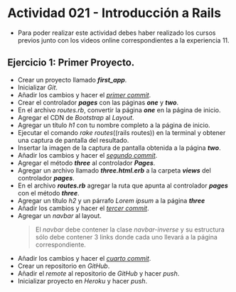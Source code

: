 # Actividad 021 - Introducción a Rails

- Para poder realizar este actividad debes haber realizado los cursos previos junto con los videos online correspondientes a la experiencia 11.

## Ejercicio 1: Primer Proyecto.

- Crear un proyecto llamado ***first_app***.
- Inicializar *Git*.
- Añadir los cambios y hacer el <u>*primer commit*</u>.
- Crear el controlador ***pages*** con las páginas ***one*** y ***two***.
- En el archivo *routes.rb*, convertir la página ***one*** en la página de inicio.
- Agregar el CDN de *Bootstrap* al *Layout*.
- Agregar un título *h1* con tu nombre completo a la página de inicio.
- Ejecutar el comando *rake routes*((rails routes)) en la terminal y obtener una captura de pantalla del resultado.
- Insertar la imagen de la captura de pantalla obtenida a la página ***two***.
- Añadir los cambios y hacer el <u>*segundo commit*</u>.
- Agregar el método ***three*** al controlador ***Pages***.
- Agregar un archivo llamado ***three.html.erb*** a la carpeta ***views*** del controlador ***pages***.
- En el archivo ***routes.rb*** agregar la ruta que apunta al controlador ***pages*** con el método ***three***.
- Agregar un título *h2* y un párrafo *Lorem ipsum* a la página ***three***
- Añadir los cambios y hacer el <u>*tercer commit*</u>.
- Agregar un *navbar* al layout.
  > El *navbar* debe contener la clase *navbar-inverse* y su estructura sólo debe contener 3 links donde cada uno llevará a la página correspondiente.
- Añadir los cambios y hacer el <u>*cuarto commit*</u>.
- Crear un repositorio en *GitHub*.
- Añadir el *remote* al repositorio de *GitHub* y hacer *push*.
- Inicializar proyecto en *Heroku* y hacer *push*.

